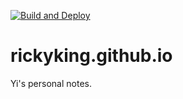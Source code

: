 [![Build and Deploy](https://github.com/rickyking/rickyking.github.io/actions/workflows/main.yml/badge.svg)](https://github.com/rickyking/rickyking.github.io/actions/workflows/main.yml)
# rickyking.github.io 

Yi's personal notes.

